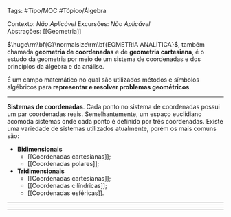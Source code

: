 Tags: #Tipo/MOC #Tópico/Álgebra

Contexto: _Não Aplicável_ 
Excursões: _Não Aplicável_  
Abstrações: [[Geometria]]

$\huge\rm\bf{G}\normalsize\rm\bf{EOMETRIA ANALÍTICA}$, também chamada **geometria de coordenadas** e de **geometria cartesiana**, é o estudo da geometria por meio de um sistema de coordenadas e dos princípios da álgebra e da análise. 

É um campo matemático no qual são utilizados métodos e símbolos algébricos para **representar e resolver problemas geométricos**.

---

**Sistemas de coordenadas**. Cada ponto no sistema de coordenadas possui um par coordenadas reais. Semelhantemente, um espaço euclidiano acomoda sistemas onde cada ponto é definido por três coordenadas. Existe uma variedade de sistemas utilizados atualmente, porém os mais comuns são:
- **Bidimensionais**
	- [[Coordenadas cartesianas]];
	- [[Coordenadas polares]];
- **Tridimensionais**
	- [[Coordenadas cartesianas]];
	- [[Coordenadas cilíndricas]];
	- [[Coordenadas esféricas]].

---

****